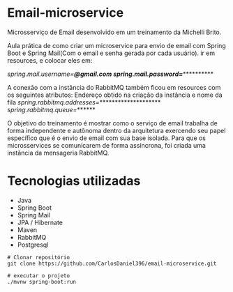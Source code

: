 # Email-microservice

Microsserviço de Email desenvolvido em um treinamento da Michelli Brito.

Aula prática de como criar um microservice para envio de email com Spring Boot e Spring Mail(Com o email e senha gerada por cada usuário).
ir em resources, e colocar eles em: 

*spring.mail.username=******@gmail.com
*spring.mail.password=****************

A conexão com a instância do RabbitMQ também ficou em resources com os seguintes atributos: Endereço obtido na criação da instância e nome da fila
*spring.rabbitmq.addresses=*********************
*spring.rabbitmq.queue=*******


O objetivo do treinamento é mostrar como o serviço de email trabalha de forma independente e autônoma dentro da arquitetura exercendo seu papel específico que é o envio de email com sua base isolada. 
Para que os microsservices se comunicarem de forma assíncrona, foi criada uma instância da mensageria RabbitMQ.

# Tecnologias utilizadas
* Java
* Spring Boot
* Spring Mail
* JPA / Hibernate
* Maven
* RabbitMQ
* Postgresql
```
# Clonar repositório
git clone https://github.com/CarlosDaniel396/email-microservice.git

# executar o projeto
./mvnw spring-boot:run

```
